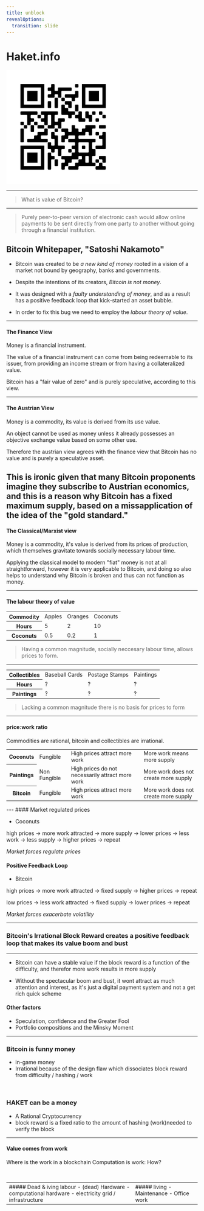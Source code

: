 ```yaml
---
title: unblock 
revealOptions:
  transition: slide
---
```

# Haket.info

<img src="haket.png">

---

> What is value of Bitcoin?


---
> Purely peer-to-peer version of electronic cash would allow online payments to be sent directly from one party to another without going through a financial institution.

Bitcoin Whitepaper, "Satoshi Nakamoto"
---
- Bitcoin was created to be *a new kind of money* rooted in a vision of a market not bound by geography, banks and governments.

- Despite the intentions of its creators, *Bitcoin is not money*.

- It was designed with a *faulty understanding of money*, and as a result has a positive feedback loop that kick-started an asset bubble.

- In order to fix this bug we need to employ the *labour theory of value*.
---
#### The Finance View

Money is a financial instrument.

The value of a financial instrument can come from being redeemable to its issuer, from providing an income stream or from having a collateralized value.

Bitcoin has a "fair value of zero" and is purely speculative, according to this view.

---
#### The Austrian View

Money is a commodity, its value is derived from its use value.

An object cannot be used as money unless it already possesses an objective exchange value based on some other use.

Therefore the austrian view agrees with the finance view that Bitcoin has no value and is purely a speculative asset.

This is ironic given that many Bitcoin proponents imagine they subscribe to Austrian economics, and this is a reason why Bitcoin has a fixed maximum supply, based on a missapplication of the idea of the "gold standard."
---
#### The Classical/Marxist view

Money is a commodity, it's value is derived from its prices of production, which themselves gravitate towards socially necessary labour time.

Applying the classical model to modern "fiat" money is not at all straightforward, however it is very applicable to Bitcoin, and doing so also helps to understand why Bitcoin is broken and thus can not function as money.

---
#### The labour theory of value

<table>
<tr><th>Commodity</th><td>Apples</td><td>Oranges</td></td><td>Coconuts</td></tr>
<tr><th>Hours</th><td>5</td><td>2</td></td><td>10</td></tr>
<tr><th>Coconuts</th><td>0.5</td><td>0.2</td></td><td>1</td></tr>
</table>

> Having a common magnitude, socially neccesary labour time, allows prices to form.
---

<table>
<tr><th>Collectibles</th><td>Baseball Cards</td><td>Postage Stamps</td></td><td>Paintings</td></tr>
<tr><th>Hours</th><td>?</td><td>?</td></td><td>?</td></tr>
<tr><th>Paintings</th><td>?</td><td>?</td></td><td>?</td></tr>
</table>


> Lacking a common magnitude there is no basis for prices to form
---
#### price:work ratio
Commodities are rational, bitcoin and collectibles are irrational.
<table>
<tr><th>Coconuts</th><td>Fungible</td><td>High prices attract more work</td></td><td>More work means more supply</td></tr>
<tr><th>Paintings</th><td>Non Fungible</td><td>High prices do not necessarily attract more work</td></td><td>More work does not create more supply</td></tr>
<tr><th>Bitcoin</th><td>Fungible</td><td>High prices attract more work</td></td><td>More work does not create more supply</td></tr>
</table>
---
#### Market regulated prices

- Coconuts

high prices -> more work attracted -> more supply -> lower prices -> less work -> less supply -> higher prices -> repeat

*Market forces regulate prices*

#### Positive Feedback Loop

- Bitcoin

high prices -> more work attracted -> fixed supply -> higher prices -> repeat

low prices -> less work attracted -> fixed supply -> lower prices -> repeat

*Market forces exacerbate volatility*

---
### Bitcoin's Irrational Block Reward creates a positive feedback loop that makes its value boom and bust
---
- Bitcoin can have a stable value if the block reward is a function of the difficulty, and therefor more work results in more supply

- Without the spectacular boom and bust, it wont attract as much attention and
interest, as it's just a digital payment system and not a get rich quick
scheme

#### Other factors
- Speculation, confidence and the Greater Fool
- Portfolio compositions and the Minsky Moment

---
### Bitcoin is funny money
- in-game money
- Irrational because of the design flaw which dissociates block reward from difficulty / hashing / work

<p>&nbsp;</p>

### HAKET can be a money
- A Rational Cryptocurrency
- block reward is a fixed ratio to the amount of hashing (work)needed to verify the block

---

#### Value comes from work
Where is the work in a blockchain
Computation is work: How? 

<p>&nbsp;</p>
<table> <tr> <td>
##### Dead & iving labour
- (dead) Hardware
	- computational hardware
	- electricity grid / infrastructure
  </td>
<td>
##### living
- Maintenance
- Office work
  </td></tr></table>





